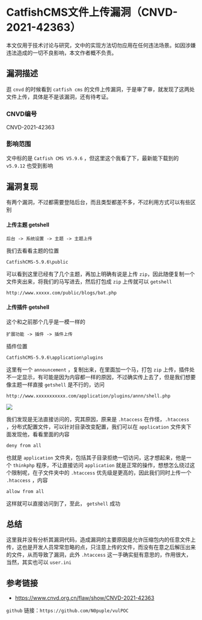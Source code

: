 # CatfishCMS文件上传漏洞（CNVD-2021-42363）

本文仅用于技术讨论与研究，文中的实现方法切勿应用在任何违法场景。如因涉嫌违法造成的一切不良影响，本文作者概不负责。

## 漏洞描述
逛 `cnvd` 的时候看到 `catfish cms` 的文件上传漏洞，于是审了审，就发现了这两处文件上传，具体是不是该漏洞，还有待考证。

### CNVD编号

CNVD-2021-42363

### 影响范围

文中标的是 `Catfish CMS V5.9.6` ，但这里这个我看了下，最新能下载到的 `v5.9.12` 也受到影响

## 漏洞复现

有两个漏洞，不过都需要登陆后台，而且类型都差不多，不过利用方式可以有些区别

#### 上传主题 getshell

```
后台 -> 系统设置 -> 主题 -> 主题上传
```

我们去看看主题的位置

```
CatfishCMS-5.9.6\public
```

可以看到这里已经有了几个主题，再加上明确有说是上传 `zip`，因此随便复制一个文件夹出来，将我们的马写进去，然后打包成 `zip` 上传就可以 `getshell`

```
http://www.xxxxx.com/public/blogs/bat.php
```

#### 上传插件 getshell

这个和之前那个几乎是一模一样的

```
扩展功能 -> 插件 -> 插件上传
```

插件位置

```
CatfishCMS-5.9.6\application\plugins
```

这里有一个 `announcement` ，复制出来，在里面加一个马，打包 `zip` 上传，插件处不一定显示，有可能是因为内容都一样的原因，不过确实传上去了，但是我们想要像主题一样直接 `getshell` 是不行的，访问

```
http://www.xxxxxxxxxxx.com/application/plugins/annn/shell.php
```

![](https://img-blog.csdnimg.cn/img_convert/07275e6ad90e2cc68f1446e52344aa0f.png)

我们发现是无法直接访问的，究其原因，原来是 `.htaccess` 在作怪，`.htaccess` ，分布式配置文件，可以针对目录改变配置，我们可以在 `application` 文件夹下面发现他，看看里面的内容

```
deny from all
```

也就是 `application` 文件夹，包括其子目录拒绝一切访问，这才想起来，他是一个 `thinkphp` 程序，不让直接访问 `application` 就是正常的操作，想想怎么绕过这个限制呢，在子文件夹中的 `.htaccess`  优先级是更高的，因此我们同时上传一个 `.htaccess` ，内容

```
allow from all
```

这样就可以直接访问到了，至此， `getshell` 成功

## 总结

这里我并没有分析其漏洞代码，造成漏洞的主要原因是允许压缩包内的任意文件上传，这也是开发人员常常忽略的点，只注意上传的文件，而没有在意之后解压出来的文件，从而导致了漏洞，此外 `.htaccess` 这一手确实挺有意思的，作用很大，当然，其实也可以 `user.ini`  



## 参考链接

- https://www.cnvd.org.cn/flaw/show/CNVD-2021-42363

`github` 链接：`https://github.com/N0puple/vulPOC`

